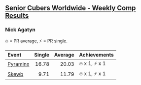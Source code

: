 <style>table {white-space: nowrap;}</style>

## [Senior Cubers Worldwide - Weekly Comp Results](/scw-comp/results/)
### Nick Agatyn

<span style="white-space: nowrap;">🔥 = PR average</span>, <span style="white-space: nowrap;">⚡ = PR single</span>.

| Event | Single | Average | Achievements|
| :-- | --: | --: | :-- |
| [Pyraminx](pyram.md) | 16.78 | 20.03 | 🔥 x 1, ⚡ x 1 |
| [Skewb](skewb.md) | 9.71 | 11.79 | 🔥 x 1, ⚡ x 1 |

<!-- Global site tag (gtag.js) - Google Analytics -->
<script async src="https://www.googletagmanager.com/gtag/js?id=UA-86348435-3"></script>
<script>window.dataLayer = window.dataLayer || []; function gtag() {dataLayer.push(arguments);} gtag('js', new Date()); gtag('config', 'UA-86348435-3');</script>
